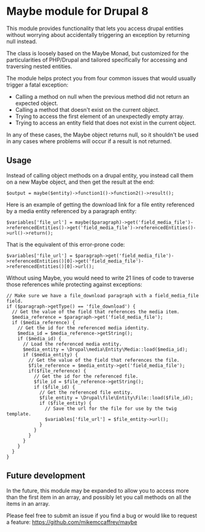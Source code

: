 # Maybe module for Drupal 8

This module provides functionality that lets you access drupal entities without worrying about accidentally triggering an exception by returning null instead.

The class is loosely based on the Maybe Monad, but customized for the particularities of PHP/Drupal and tailored specifically for accessing and traversing nested entities.

The module helps protect you from four common issues that would usually trigger a fatal exception:

* Calling a method on null when the previous method did not return an expected object.
* Calling a method that doesn't exist on the current object.
* Trying to access the first element of an unexpectedly empty array.
* Trying to access an entity field that does not exist in the current object.

In any of these cases, the Maybe object returns null, so it shouldn't be used in any cases where problems will occur if a result is not returned.

## Usage

Instead of calling object methods on a drupal entity, you instead call them on a new Maybe object, and then get the result at the end:
```
$output = maybe($entity)->function1()->function2()->result();
```

Here is an example of getting the download link for a file entity referenced by a media entity referenced by a paragraph entity:
```
$variables['file_url'] = maybe($paragraph)->get('field_media_file')->referencedEntities()->get('field_media_file')->referencedEntities()->url()->return();
```

That is the equivalent of this error-prone code:
```
$variables['file_url'] = $paragraph->get('field_media_file')->referencedEntities()[0]->get('field_media_file')->referencedEntities()[0]->url();
```

Without using Maybe, you would need to write 21 lines of code to traverse those references while protecting against exceptions:
```
// Make sure we have a file_download paragraph with a field_media_file field.
if ($paragraph->getType() == 'file_download') {
  // Get the value of the field that references the media item.
  $media_reference = $paragraph->get('field_media_file');
  if ($media_reference) {
    // Get the id for the referenced media identity.
    $media_id = $media_reference->getString();
    if ($media_id) {
      // Load the referenced media entity.
      $media_entity = \Drupal\media\Entity\Media::load($media_id);
      if ($media_entity) {
        // Get the value of the field that references the file.
        $file_reference = $media_entity->get('field_media_file');
        if($file_reference) {
          // Get the id for the referenced file.
          $file_id = $file_reference->getString();
          if ($file_id) {
            // Get the referenced file entity.
            $file_entity = \Drupal\file\Entity\File::load($file_id);
            if ($file_entity) {
              // Save the url for the file for use by the twig template.
              $variables['file_url'] = $file_entity->url();
            }
          }
        }
      }
    }
  }
}
```

## Future development

In the future, this module may be expanded to allow you to access more than the first item in an array, and possibly let you call methods on all the items in an array.

Please feel free to submit an issue if you find a bug or would like to request a feature: https://github.com/mikemccaffrey/maybe
